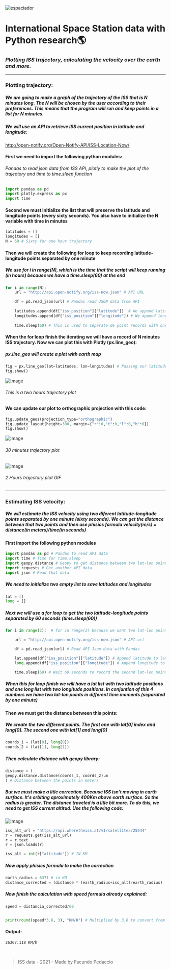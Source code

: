 ![espaciador](https://i.imgur.com/ugx3vyl.jpg)

# International Space Station data with Python research:earth_americas:

### _Plotting ISS trajectory, calculating the velocity over the earth and more._

---

### **Plotting trajectory:**
##### _We are going to make a graph of the trajectory of the ISS that is N minutes long. The N will be chosen by the user according to their preferences. This means that the program will run and keep points in a list for N minutes._

##### We will use an API to retrieve ISS current position in latitude and longitude:
http://open-notify.org/Open-Notify-API/ISS-Location-Now/



#### First we need to import the following python modules:
###### _Pandas to read json data from ISS API, plotly to make the plot of the trajectory and time to time.sleep function_
```py
import pandas as pd
import plotly.express as px
import time
```

#### Second we must initialize the list that will preserve the latitude and longitude points (every sixty seconds). You also have to initialize the N variable with time in minutes


```py
latitudes = []
longitudes = []
N = 60 # Sixty for one hour trajectory
```

#### Then we will create the following for loop to keep recording latitude-longitude points separated by one minute
##### _We use for i in range(N), which is the time that the script will keep running (in hours) because we have a time.sleep(60) at the end_


```py
for i in range(N):  
    url = "http://api.open-notify.org/iss-now.json" # API URL

    df = pd.read_json(url) # Pandas read JSON data from API
    
    latitudes.append(df["iss_position"]["latitude"])  # We append latitude ISS position to latitudes list
    longitudes.append(df["iss_position"]["longitude"]) # We append longitude ISS position to longitudes list
    
    time.sleep(60) # This is used to separate de point records with one minute
```

#### When the for loop finish the iterating we will have a record of N minutes ISS trajectory. Now we can plot this with Plotly (px.line_geo):
##### _px.line_geo will create a plot with earth map_
```py
fig = px.line_geo(lat=latitudes, lon=longitudes) # Passing our latitudes and longitudes list as parameter
fig.show()  
```
![image](https://user-images.githubusercontent.com/80207106/137491882-9f2c82f2-f68c-4d84-833e-49baa44bdbc1.png)
###### _This is a two hours trajectory plot_

#### We can update our plot to orthographic projection with this code:
```py
fig.update_geos(projection_type="orthographic")
fig.update_layout(height=300, margin={"r":0,"t":0,"l":0,"b":0})
fig.show()  
```
![image](https://user-images.githubusercontent.com/80207106/137492413-bb3b060d-f560-4956-a321-66e56e4d7a6b.png)
###### _30 minutes trajectory plot_

![image](https://i.imgur.com/BtMkiG6.gif)

###### _2 Hours trajectory plot GIF_
---
### **Estimating ISS velocity:**

#####  _We will estimate the ISS velocity using two diferent latitude-longitude points separated by one minute (sixty seconds). We can get the distance between that two points and then use phisics formula velocity(m/s) = distance(in meters)/time(in seconds)_


#### First import the following python modules

```py
import pandas as pd # Pandas to read API data
import time # Time for time.sleep
import geopy.distance # Geopy to get distance between two lat-lon points
import requests # Get another API data
import json # Read that data
```

##### _We need to initialize two empty list to save latitudes and longitudes_


```py
lat = []
long = []
```

##### _Next we will use a for loop to get the two latitude-longitude points separated by 60 seconds (time.sleep(60))_


```py
for i in range(2):  # for in range(2) because we want two lat-lon points

    url = "http://api.open-notify.org/iss-now.json" # API url

    df = pd.read_json(url) # Read API Json data with Pandas

    lat.append(df["iss_position"]["latitude"]) # Append latitude to lat list
    long.append(df["iss_position"]["longitude"]) # Append longitude to long list

    time.sleep(60) # Wait 60 seconds to record the second lat-lon point
```

##### _When this for loop finish we will have a lat list with two latitude positions and one long list with two longitude positions. In conjuntion of this 4 numbers we have two lat-lon points in different time moments (separated by one minute)_

#### Then we must get the distance between this points:

##### _We create the two different points. The first one with lat[0] index and long[0]. The second one with lat[1] and long[0]_

```py
coords_1 = (lat[0], long[0]) 
coords_2 = (lat[1], long[1])
```

##### _Then calculate distance with geopy library:_

```py
distance = (
geopy.distance.distance(coords_1, coords_2).m
) # Distance between the points in meters
```

##### _But we must make a litle correction. Because ISS isn't moving in earth surface. It's orbiting aproximately 400Km above earth surface. So the radius is greater. The distance traveled is a litle bit more. To do this, we need to get ISS current altitud. Use the following code:_


![image](https://i.imgur.com/jDZATbD.png)

```py
iss_alt_url = "https://api.wheretheiss.at/v1/satellites/25544"
r = requests.get(iss_alt_url)
r = r.text
r = json.loads(r)

iss_alt = int(r["altitude"]) # IN KM
```

##### _Now apply phisics formula to make the correction_


```py
earth_radius = 6371 # in KM
distance_corrected = (distance * (earth_radius+iss_alt)/earth_radius)
```

##### Now finish the calculation with speed formula already explained:

```py
speed = distancia_corrected/60 


print(round(speed*3.6, 3), "KM/H") # Multiplied by 3.6 to convert from m/s to km/h. Rounded by 3.
```
#### Output:
```
26367.118 KM/h
```
<br>

> ISS data - 2021 - Made by Facundo Pedaccio

